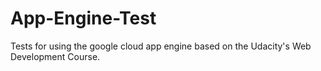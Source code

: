 # App-Engine-Test
Tests for using the google cloud app engine based on the Udacity's Web Development Course.